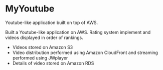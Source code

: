 MyYoutube
=========

Youtube-like application built on top of AWS.

Built a Youtube-like application on AWS. Rating system implement and videos displayed in order of rankings.

- Videos stored on Amazon S3
- Video distribution performed using Amazon CloudFront and streaming performed using JWplayer
- Details of video stored on Amazon RDS
